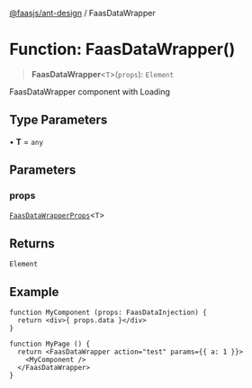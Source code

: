 [@faasjs/ant-design](../README.md) / FaasDataWrapper

# Function: FaasDataWrapper()

> **FaasDataWrapper**\<`T`\>(`props`): `Element`

FaasDataWrapper component with Loading

## Type Parameters

• **T** = `any`

## Parameters

### props

[`FaasDataWrapperProps`](../interfaces/FaasDataWrapperProps.md)\<`T`\>

## Returns

`Element`

## Example

```tsx
function MyComponent (props: FaasDataInjection) {
  return <div>{ props.data }</div>
}

function MyPage () {
  return <FaasDataWrapper action="test" params={{ a: 1 }}>
    <MyComponent />
  </FaasDataWrapper>
}
```

